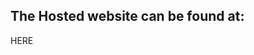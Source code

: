## The Hosted website can be found at:
<a src="https://n1sht.github.io/meow-pizza" target="_blank">HERE</a>
